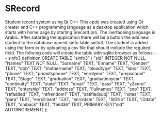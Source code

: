# SRecord
Student record system using Qt C++
This cpde was created using Qt creater and C++ programming language as a desktop application which starts with home page by starting Srecord.pro.
The inerfaceing language is Arabic.
After satarting the application there will be a button the add new student to the database named sinfo table sinfo3. The student is added using the form or by uploading a csv file that should include the reguired field. The follwing code will create the table with sqlite browser as follows:
-- sinfo3 definition
CREATE TABLE "sinfo3" (
	"sid"	INTEGER NOT NULL,
	"Names"	TEXT NOT NULL,
	"Surname"	TEXT,
	"Enname"	TEXT,
	"Gender"	TEXT,
	"dob"	TEXT,
	"mothername"	TEXT,
	"bloodtype"	TEXT,
	"idno"	TEXT,
	"phone"	TEXT,
	"parantsphone"	TEXT,
	"enrolyear"	TEXT,
	"prepschool"	TEXT,
	"Stage"	TEXT,
	"graduation"	TEXT,
	"graduationyear"	TEXT,
	"continuity"	TEXT,
	"state"	TEXT,
	"email"	TEXT,
	"pass"	TEXT,
	"y2enrol"	TEXT,
	"entership"	TEXT,
	"address"	TEXT,
	"Fullnames"	TEXT,
	"sno"	TEXT,
	"refadded"	TEXT,
	"refrendom1"	TEXT,
	"satifiedsubj"	TEXT,
	"notes"	TEXT,
	"para"	TEXT,
	"enrollment"	TEXT,
	"enroldate"	TEXT,
	"SIDNo"	TEXT,
	"IDdate"	TEXT,
	"cmback"	TEXT,
	"field36"	TEXT,
	PRIMARY KEY("sid" AUTOINCREMENT)
);
